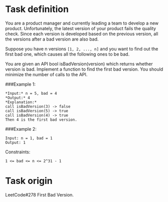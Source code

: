 Task definition
================
You are a product manager and currently leading a team to develop a new product. Unfortunately, the latest version of your product fails the quality check. Since each version is developed based on the previous version, all the versions after a bad version are also bad.

Suppose you have n versions `[1, 2, ..., n]` and you want to find out the first bad one, which causes all the following ones to be bad.

You are given an API bool isBadVersion(version) which returns whether version is bad. Implement a function to find the first bad version. You should minimize the number of calls to the API.

###Example 1:

```
*Input:* n = 5, bad = 4
*Output:* 4
*Explanation:*
call isBadVersion(3) -> false
call isBadVersion(5) -> true
call isBadVersion(4) -> true
Then 4 is the first bad version.
```
###Example 2:
```
Input: n = 1, bad = 1
Output: 1
```

Constraints:

`1 <= bad <= n <= 2^31 - 1`


Task origin
============
LeetCode#278 First Bad Version.